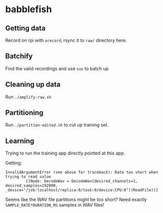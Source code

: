 # babblefish

## Getting data

Record on rpi with `arecord`, rsync it to `raw/` directory here.

## Batchify

Find the valid recordings and use `sox` to batch up

## Cleaning up data

Run `./amplify-raw.sh`

## Partitioning

Run `./partition-edited.sh` to cut up training set.

## Learning

Trying to run the training app directly pointed at this app.

Getting:

```
InvalidArgumentError (see above for traceback): Data too short when trying to read value
         [[Node: DecodeWav = DecodeWav[desired_channels=1, desired_samples=192000, _device="/job:localhost/replica:0/task:0/device:CPU:0"](ReadFile)]]
```

Seems like the WAV file partitions might be too short? Need exactly `SAMPLE_RATE*DURATION_MS` samples in WAV files!
